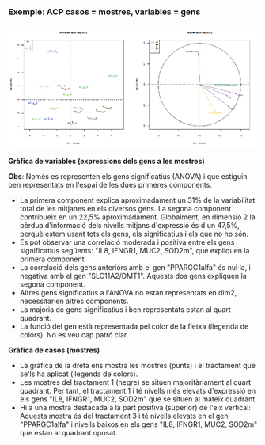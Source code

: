 ### Exemple: ACP casos = mostres, variables =  gens

<img src="PCA2.png" width="800">

**Gràfica de variables (expressions dels gens a les mostres)**

**Obs**: Només es representen els gens significatius (ANOVA) i que estiguin ben representats en l'espai de les dues primeres components.  

 - La primera component explica aproximadament un 31\% de la variabilitat total de les mitjanes en els diversos gens. La segona component contribueix en un 22,5\% aproximadament. Globalment, en dimensió 2 la pèrdua d'informació dels nivells mitjans d'expressió és d'un 47,5\%, perquè estem usant tots els gens, els significatius i els que no ho són.
 - Es pot observar una correlació moderada i positiva entre els gens significatius següents:  "IL8, IFNGR1, MUC2, SOD2m", que expliquen la primera component. 
 - La correlació dels gens anteriors amb el gen  "PPARGC1alfa" és  nul·la, i negativa amb el gen  "SLC11A2/DMT1". Aquests dos gens expliquen la segona component.  
- Altres gens significatius a l'ANOVA no estan representats en dim2, necessitarien altres components.
- La majoria de gens significatius i ben representats estan al quart quadrant.
- La funció del gen està representada pel color de la fletxa (llegenda de colors). No es veu cap patró clar. 
 

**Gràfica de casos (mostres)** 

 - La gràfica de la dreta ens mostra les mostres  (punts) i el tractament que se'ls ha aplicat (llegenda de colors).  
 - Les mostres del tractament 1 (negre) se situen majoritàriament al quart quadrant. Per tant, el tractament 1 i té nivells més elevats d'expressió en els gens  "IL8, IFNGR1, MUC2, SOD2m" que se situen al mateix quadrant.
 - Hi a una mostra destacada a la part positiva (superior) de l'eix vertical: Aquesta mostra és del tractament 3 i té nivells elevats en el gen "PPARGC1alfa"  i nivells baixos en els gens "IL8, IFNGR1, MUC2, SOD2m" que estan al quadrant oposat.
